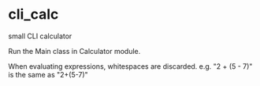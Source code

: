 # cli_calc
small CLI calculator

Run the Main class in Calculator module.

When evaluating expressions, whitespaces are discarded. e.g. "2 + (5 - 7)" is the same as "2+(5-7)"
